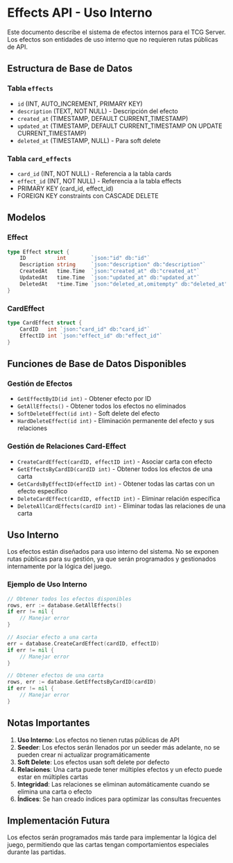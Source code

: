 # Effects API - Uso Interno

Este documento describe el sistema de efectos internos para el TCG Server. Los efectos son entidades de uso interno que no requieren rutas públicas de API.

## Estructura de Base de Datos

### Tabla `effects`
- `id` (INT, AUTO_INCREMENT, PRIMARY KEY)
- `description` (TEXT, NOT NULL) - Descripción del efecto
- `created_at` (TIMESTAMP, DEFAULT CURRENT_TIMESTAMP)
- `updated_at` (TIMESTAMP, DEFAULT CURRENT_TIMESTAMP ON UPDATE CURRENT_TIMESTAMP)
- `deleted_at` (TIMESTAMP, NULL) - Para soft delete

### Tabla `card_effects`
- `card_id` (INT, NOT NULL) - Referencia a la tabla cards
- `effect_id` (INT, NOT NULL) - Referencia a la tabla effects
- PRIMARY KEY (card_id, effect_id)
- FOREIGN KEY constraints con CASCADE DELETE

## Modelos

### Effect
```go
type Effect struct {
    ID          int        `json:"id" db:"id"`
    Description string     `json:"description" db:"description"`
    CreatedAt   time.Time  `json:"created_at" db:"created_at"`
    UpdatedAt   time.Time  `json:"updated_at" db:"updated_at"`
    DeletedAt   *time.Time `json:"deleted_at,omitempty" db:"deleted_at"`
}
```

### CardEffect
```go
type CardEffect struct {
    CardID   int `json:"card_id" db:"card_id"`
    EffectID int `json:"effect_id" db:"effect_id"`
}
```

## Funciones de Base de Datos Disponibles

### Gestión de Efectos
- `GetEffectByID(id int)` - Obtener efecto por ID
- `GetAllEffects()` - Obtener todos los efectos no eliminados
- `SoftDeleteEffect(id int)` - Soft delete del efecto
- `HardDeleteEffect(id int)` - Eliminación permanente del efecto y sus relaciones

### Gestión de Relaciones Card-Effect
- `CreateCardEffect(cardID, effectID int)` - Asociar carta con efecto
- `GetEffectsByCardID(cardID int)` - Obtener todos los efectos de una carta
- `GetCardsByEffectID(effectID int)` - Obtener todas las cartas con un efecto específico
- `DeleteCardEffect(cardID, effectID int)` - Eliminar relación específica
- `DeleteAllCardEffects(cardID int)` - Eliminar todas las relaciones de una carta

## Uso Interno

Los efectos están diseñados para uso interno del sistema. No se exponen rutas públicas para su gestión, ya que serán programados y gestionados internamente por la lógica del juego.

### Ejemplo de Uso Interno
```go
// Obtener todos los efectos disponibles
rows, err := database.GetAllEffects()
if err != nil {
    // Manejar error
}

// Asociar efecto a una carta
err = database.CreateCardEffect(cardID, effectID)
if err != nil {
    // Manejar error
}

// Obtener efectos de una carta
rows, err := database.GetEffectsByCardID(cardID)
if err != nil {
    // Manejar error
}
```

## Notas Importantes

1. **Uso Interno**: Los efectos no tienen rutas públicas de API
2. **Seeder**: Los efectos serán llenados por un seeder más adelante, no se pueden crear ni actualizar programáticamente
3. **Soft Delete**: Los efectos usan soft delete por defecto
4. **Relaciones**: Una carta puede tener múltiples efectos y un efecto puede estar en múltiples cartas
5. **Integridad**: Las relaciones se eliminan automáticamente cuando se elimina una carta o efecto
6. **Índices**: Se han creado índices para optimizar las consultas frecuentes

## Implementación Futura

Los efectos serán programados más tarde para implementar la lógica del juego, permitiendo que las cartas tengan comportamientos especiales durante las partidas. 